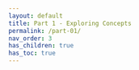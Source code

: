 ```yaml
---
layout: default
title: Part 1 - Exploring Concepts
permalink: /part-01/
nav_order: 3
has_children: true
has_toc: true
---
```

